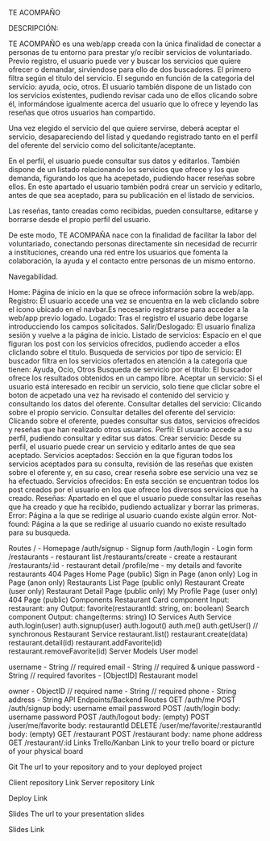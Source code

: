 TE ACOMPAÑO

DESCRIPCIÓN:

TE ACOMPAÑO es una web/app creada con la única finalidad de conectar a personas de tu entorno para prestar y/o recibir servicios de voluntariado.
Previo registro, el usuario puede ver y buscar los servicios que quiere ofrecer o demandar, sirviendose para ello de dos buscadores. El primero filtra según el titulo del servicio. El segundo en función de la categoria del servicio: ayuda, ocio, otros. El usuario también dispone de un listado con los servicios existentes, pudiendo revisar cada uno de ellos clicando sobre él, informándose igualmente acerca del usuario que lo ofrece y leyendo las reseñas que otros usuarios han compartido.

Una vez elegido el servicio del que quiere servirse, deberá aceptar el servicio, desapareciendo del listad y quedando registrado tanto en el perfil del oferente del servicio como del solicitante/aceptante.

En el perfil, el usuario puede consultar sus datos y editarlos. También dispone de un listado relacionando los servicios que ofrece y los que demanda, figurando los que ha acepetado, pudiendo hacer reseñas sobre ellos. En este apartado el usuario también podrá crear un servicio y editarlo, antes de que sea aceptado, para su publicación en el listado de servicios.

Las reseñas, tanto creadas como recibidas, pueden consultarse, editarse y borrarse desde el propio perfil del usuario.

De este modo, TE ACOMPAÑA nace con la finalidad de facilitar la labor del voluntariado, conectando personas directamente sin necesidad de recurrir a instituciones, creando una red entre los usuarios que fomenta la colaboración, la ayuda y el contacto entre personas de un mismo entorno.

Navegabilidad.

Home: Página de inicio en la que se ofrece información sobre la web/app.
Registro: El usuario accede una vez se encuentra en la web cliclando sobre el icono ubicado en el navbar.Es necesario registrarse para acceder a la web/app previo logado.
Logado: Tras el registro el usuario debe logarse introducciendo los campos solicitados.
Salir/Deslogado: El usuario finaliza sesión y vuelve a la página de inicio.
Listado de servicios: Espacio en el que figuran los post con los servicios ofrecidos, pudiendo acceder a ellos cliclando sobre el titulo. 
Busqueda de servicios por tipo de servicio: El buscador filtra en los servicios ofertados en atención a la categoria que tienen: Ayuda, Ocio, Otros
Busqueda de servicio por el titulo: El buscador ofrece los resultados obtenidos en un campo libre.
Aceptar un servicio: Si el usuario está interesado en recibir un servicio, solo tiene que cliclar sobre el boton de acpetado una vez ha revisado el contenido del servicio y consultando los datos del oferente.
Consultar detalles del servicio: Clicando sobre el propio servicio.
Consultar detalles del oferente del servicio: Clicando sobre el oferente, puedes consultar sus datos, servicios ofrecidos y reseñas que han realizado otros usuarios.
Perfil: El usuario accede a su perfil, pudiendo consultar y editar sus datos.
Crear servicio: Desde su perfil, el usuario puede crear un servicio y editarlo antes de que sea aceptado.
Servicios aceptados: Sección en la que figuran todos los servicios aceptados para su consulta, revisión de las reseñas que existen sobre el oferente y, en su caso, crear reseña sobre ese servicio una vez se ha efectuado.
Servicios ofrecidos: En esta sección se encuentran todos los post creados por el usuario en los que ofrece los diversos servicios que ha creado.
Reseñas: Apartado en el que el usuario puede consultar las reseñas que ha creado y que ha recibido, pudiendo actualizar y borrar las primeras.
Error: Página a la que se redirige al usuario cuando existe algún error.
Not-found: Página a la que se redirige al usuario cuando no existe resultado para su busqueda.


Routes
/ - Homepage
/auth/signup - Signup form
/auth/login - Login form
/restaurants - restaurant list
/restaurants/create - create a restaurant
/restaurants/:id - restaurant detail
/profile/me - my details and favorite restaurants
404
Pages
Home Page (public)
Sign in Page (anon only)
Log in Page (anon only)
Restaurants List Page (public only)
Restaurant Create (user only)
Restaurant Detail Page (public only)
My Profile Page (user only)
404 Page (public)
Components
Restaurant Card component
Input: restaurant: any
Output: favorite(restaurantId: string, on: boolean)
Search component
Output: change(terms: string)
IO
Services
Auth Service
auth.login(user)
auth.signup(user)
auth.logout()
auth.me()
auth.getUser() // synchronous
Restaurant Service
restaurant.list()
restaurant.create(data)
restaurant.detail(id)
restaurant.addFavorite(id)
restaurant.removeFavorite(id)
Server
Models
User model

username - String // required
email - String // required & unique
password - String // required
favorites - [ObjectID<Restaurant>]
Restaurant model

owner - ObjectID<User> // required
name - String // required
phone - String
address - String
API Endpoints/Backend Routes
GET /auth/me
POST /auth/signup
body:
username
email
password
POST /auth/login
body:
username
password
POST /auth/logout
body: (empty)
POST /user/me/favorite
body:
restaurantId
DELETE /user/me/favorite/:restaurantId
body: (empty)
GET /restaurant
POST /restaurant
body:
name
phone
address
GET /restaurant/:id
Links
Trello/Kanban
Link to your trello board or picture of your physical board

Git
The url to your repository and to your deployed project

Client repository Link Server repository Link

Deploy Link

Slides
The url to your presentation slides

Slides Link